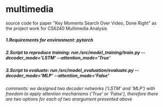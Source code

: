 # multimedia
source code for paper "Key Moments Search Over Video, Done Right" as the project work for CS6240 Multimedia Analysis 

##### 1.Requirements for environment: pytorch
##### 2.Script to reproduce training: run /src/model_training/train.py --decoder_mode='LSTM' --attention_mode='True'
##### 3.Script to evaluate: run /src/model_evaluation/evaluate.py --decoder_mode='MLP' --attention_mode='False'
###### comments: we designed two decoder networks ('LSTM' and 'MLP') with freedom to apply attention mechanisms ('True' or 'False'), therefore there are two options for each of two arargument presented above  

